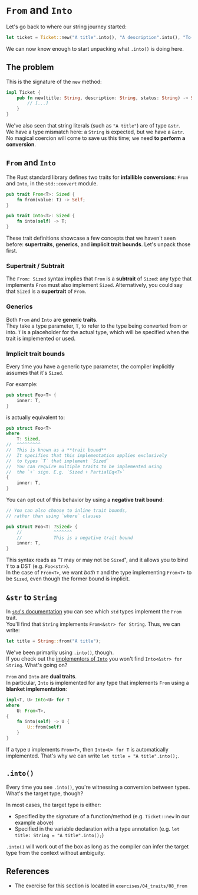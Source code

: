 # `From` and `Into`

Let's go back to where our string journey started:

```rust
let ticket = Ticket::new("A title".into(), "A description".into(), "To-Do".into());
```

We can now know enough to start unpacking what `.into()` is doing here.

## The problem

This is the signature of the `new` method:

```rust
impl Ticket {
    pub fn new(title: String, description: String, status: String) -> Self {
        // [...]
    }
}
```

We've also seen that string literals (such as `"A title"`) are of type `&str`.  
We have a type mismatch here: a `String` is expected, but we have a `&str`. 
No magical coercion will come to save us this time; we need **to perform a conversion**.

## `From` and `Into`

The Rust standard library defines two traits for **infallible conversions**: `From` and `Into`, 
in the `std::convert` module.

```rust
pub trait From<T>: Sized {
    fn from(value: T) -> Self;
}

pub trait Into<T>: Sized {
    fn into(self) -> T;
}
```

These trait definitions showcase a few concepts that we haven't seen before: **supertraits**, **generics**, 
and **implicit trait bounds**. Let's unpack those first.

### Supertrait / Subtrait

The `From: Sized` syntax implies that `From` is a **subtrait** of `Sized`: any type that
implements `From` must also implement `Sized`.
Alternatively, you could say that `Sized` is a **supertrait** of `From`.

### Generics

Both `From` and `Into` are **generic traits**.  
They take a type parameter, `T`, to refer to the type being converted from or into.
`T` is a placeholder for the actual type, which will be specified when the trait is implemented or used.

### Implicit trait bounds

Every time you have a generic type parameter, the compiler implicitly assumes that it's `Sized`.

For example:

```rust
pub struct Foo<T> {
    inner: T,
}
```

is actually equivalent to:

```rust
pub struct Foo<T> 
where
    T: Sized,
//  ^^^^^^^^^
//  This is known as a **trait bound**
//  It specifies that this implementation applies exclusively
//  to types `T` that implement `Sized`
//  You can require multiple traits to be implemented using 
//  the `+` sign. E.g. `Sized + PartialEq<T>`
{
    inner: T,
}
```

You can opt out of this behavior by using a **negative trait bound**:

```rust
// You can also choose to inline trait bounds,
// rather than using `where` clauses

pub struct Foo<T: ?Sized> {
    //            ^^^^^^^
    //            This is a negative trait bound
    inner: T,
}
```

This syntax reads as "`T` may or may not be `Sized`", and it allows you to
bind `T` to a DST (e.g. `Foo<str>`).  
In the case of `From<T>`, we want _both_ `T` and the type implementing `From<T>` to be `Sized`, even
though the former bound is implicit.

## `&str` to `String`

In [`std`'s documentation](https://doc.rust-lang.org/std/convert/trait.From.html#implementors) 
you can see which `std` types implement the `From` trait.  
You'll find that `String` implements `From<&str> for String`. Thus, we can write:

```rust
let title = String::from("A title");
```

We've been primarily using `.into()`, though.  
If you check out the [implementors of `Into`](https://doc.rust-lang.org/std/convert/trait.Into.html#implementors)
you won't find `Into<&str> for String`. What's going on?

`From` and `Into` are **dual traits**.  
In particular, `Into` is implemented for any type that implements `From` using a **blanket implementation**:

```rust
impl<T, U> Into<U> for T
where
    U: From<T>,
{
    fn into(self) -> U {
        U::from(self)
    }
}
```

If a type `U` implements `From<T>`, then `Into<U> for T` is automatically implemented. That's why
we can write `let title = "A title".into();`.

## `.into()`

Every time you see `.into()`, you're witnessing a conversion between types.  
What's the target type, though?

In most cases, the target type is either:

- Specified by the signature of a function/method (e.g. `Ticket::new` in our example above)
- Specified in the variable declaration with a type annotation (e.g. `let title: String = "A title".into();`)

`.into()` will work out of the box as long as the compiler can infer the target type from the context without ambiguity.

## References

- The exercise for this section is located in `exercises/04_traits/08_from`
